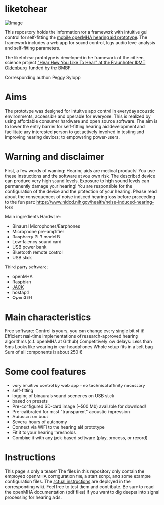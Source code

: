 
# liketohear

![Image](https://user-images.githubusercontent.com/40722995/66923306-d4bc9e80-f028-11e9-8f9a-f6e8236fe91b.jpg)

This repository holds the information for a framework with intuitive gui control for self-fitting the [mobile openMHA hearing aid prototype](https://github.com/m-r-s/hearingaid-prototype). The framework includes a web app for sound control, logs audio level analysis and self-fitting parameters. 

The liketohear prototype is developed in he framework of the citizen science project ["Hear How You Like To Hear"  at the Fraunhofer IDMT Oldenburg](https://www.idmt.fraunhofer.de/de/institute/projects-products/projects/liketohear.html), funded by the BMBF. 

Corresponding author: Peggy Sylopp

# Aims
The prototype was designed for intuitive app control in everyday acoustic environments, accessible and operable for everyone.
This is realized by using affordable consumer hardware and open source software. The aim is to lower the entry barrier for self-fitting hearing aid development and facilitate any interested person to get actively involved in testing and improving hearing devices; to empowering power-users. 

# Warning and disclaimer
First, a few words of warning:
Hearing aids are medical products! You use these instructions and the software at you own risk. The described device can produce very high sound levels. Exposure to high sound levels can permanently damage your hearing! You are responsible for the configuration of the device and the protection of your hearing.
Please read about the consequences of noise induced hearing loss before proceeding to the fun part: https://www.nidcd.nih.gov/health/noise-induced-hearing-loss

Main ingredients
Hardware:

* Binaural Microphones/Earphones
* Microphone pre-amplifier
* Raspberry Pi 3 model B
* Low-latency sound card
* USB power bank
* Bluetooth remote control
* USB stick

Third party software:
 * openMHA
 * Raspbian
 * [JACK](https://github.com/jackaudio)
 * hostapd
 * OpenSSH

# Main characteristics
Free software: Control is yours, you can change every single bit of it!
Efficient real-time implementations of research-approved hearing algorithms (c.f. openMHA at Github)
Competitively low delays: Less than 5ms
Looks like wearing in-ear headphones
Whole setup fits in a belt bag
Sum of all components is about 250 €

# Some cool features
  * very intuitive control by web app - no technical affinity necessary
  * self-fitting
  * logging of binaurals sound sceneries on USB stick
  * based on presets
  * Pre-configured SD-card image (~500 Mb) available for download!
  * Pre-calibrated for most "transparent" acoustic impression
  * Autostart on boot
  * Several hours of autonomy
  * Connect via WiFi to the hearing aid prototype
  * Fit it to your hearing thresholds
  * Combine it with any jack-based software (play, process, or record)

# Instructions
This page is only a teaser The files in this repository only contain the employed openMHA configuration file, a start script, and some example configuration files. The [actual instructions](https://github.com/liketohear/liketohear/wiki/liketohear) are deployed in the corresponding wiki. Feel free to test them and contribute. Be sure to read the openMHA documentation (pdf files) if you want to dig deeper into signal processing for hearing aids.

